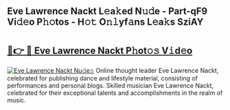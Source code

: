 ## Eve Lawrence Nackt L𝚎a𝚔ed N𝚞𝚍e - Part-qF9 Vi𝚍𝚎o P𝚑𝚘tos - H𝚘𝚝 O𝚗𝚕yf𝚊ns L𝚎a𝚔s SziAY

# <h2><a href="http://kf6mu0.oniu.top/?m=Eve+Lawrence+Nackt">🔗👉 🔴 Eve Lawrence Nackt P𝚑ot𝚘𝚜 V𝚒d𝚎o</a></h2>

[![Eve Lawrence Nackt Nu𝚍e𝚜](https://i.imgur.com/0qMVB7G.gif)](http://kf6mu0.oniu.top/?m=Eve+Lawrence+Nackt)
Online thought leader Eve Lawrence Nackt, celebrated for publishing dance and lifestyle material, consisting of performances and personal blogs. Skilled musician Eve Lawrence Nackt, celebrated for their exceptional talents and accomplishments in the realm of music.  
